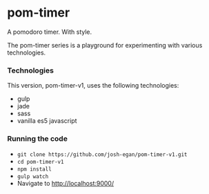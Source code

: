 # pom-timer
A pomodoro timer. With style.

The pom-timer series is a playground for experimenting with various technologies.

### Technologies
This version, pom-timer-v1, uses the following technologies:
* gulp
* jade
* sass
* vanilla es5 javascript

### Running the code
* `git clone https://github.com/josh-egan/pom-timer-v1.git`
* `cd pom-timer-v1`
* `npm install`
* `gulp watch`
* Navigate to [http://localhost:9000/](http://localhost:9000/)